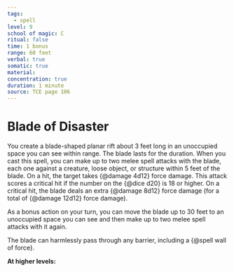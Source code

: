 ```yaml
---
tags:
  - spell
level: 9
school of magic: C
ritual: false
time: 1 bonus
range: 60 feet
verbal: true
somatic: true
material: 
concentration: true
duration: 1 minute
source: TCE page 106
---
```

# Blade of Disaster
You create a blade-shaped planar rift about 3 feet long in an unoccupied space you can see within range. The blade lasts for the duration. When you cast this spell, you can make up to two melee spell attacks with the blade, each one against a creature, loose object, or structure within 5 feet of the blade. On a hit, the target takes {@damage 4d12} force damage. This attack scores a critical hit if the number on the {@dice d20} is 18 or higher. On a critical hit, the blade deals an extra {@damage 8d12} force damage (for a total of {@damage 12d12} force damage).

As a bonus action on your turn, you can move the blade up to 30 feet to an unoccupied space you can see and then make up to two melee spell attacks with it again.

The blade can harmlessly pass through any barrier, including a {@spell wall of force}.

**At higher levels:** 